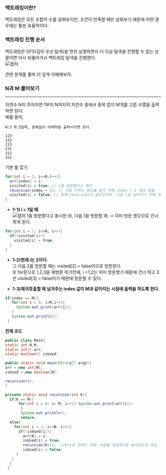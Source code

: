 ### 백트래킹이란?
백트래킹은 모든 조합의 수를 살펴보지만, 조건이 만족할 때만 살펴보기 때문에 어떤 경우에는 훨씬 효율적이다.             

### 백트래킹 진행 순서 
백트래킹은 DFS(깊이 우선 탐색)을 먼저 실행하면서 더 이상 탐색을 진행할 수 없는 상황이면 다시 되돌아가서 백트래킹 탐색을 진행한다.         
![캡처](https://user-images.githubusercontent.com/84822464/125281911-c1e81280-e351-11eb-9a02-f11350f67ccf.PNG)

관련 문제를 풀며 더 깊게 이해해보자.               
### N과 M 풀어보기
*****************************************************
자연수 N이 주어지면 1부터 N까지의 자연수 중에서 중복 없이 M개를 고른 수열을 출력하면 된다.            
예를 들어,
```
N:3 M:3일때, 중복없이 아래처럼 출력시키면 된다. 

123
132
213
231
312
321
```
기본 틀 잡기              
```java
for(int i = 1; i<=N;i++){
  arr[index] = i;
  visited[i] = true; // i를 방문했다고 체크 
  recursion(index + 1); // 다음 인덱스 원소를 넣기 위해 index + 1 재귀 호출 
  visited[i] = false; // 위에 recursion이 끝났으므로, 다음 i로 넘어가기 전에 현재 i의 방문 여부를 false로 바꿔줌
}
```

 - **1-1) i = 1일 때**            
![캡처](https://user-images.githubusercontent.com/84822464/125282501-6cf8cc00-e352-11eb-9ddd-0bc3e4f6126e.PNG)
1을 방문했다고 표시한 뒤, 다음 1을 방문할 때 -> 이미 방문 했으므로 건너 뛰게 된다.       
```java
for(int i = 1; i<=N; i++){
  if(!visited[i]){
    visited[i] = true;
  }
}
```
 - **1-2)현재 i는 2이다.**            
그 다음 2를 방문할 때는 visited[2] = false이므로 방문한다.      
또 for문으로 1,2,3을 재방문 하기전에, i =1,2는 이미 방문했기 때문에 건너 뛰고 3은 visited[3] = false이기 때문에 방문할 수 있다.           

 - **1-3)재귀호출할 때 넘겨주는 index 값이 M과 같아지는 시점에 출력을 하도록 한다.**          
 ```java
 if(index == M){
    for(int i = 0; i<M;i++){
      System.out.print(arr[i]);
    }
    System.out.println();
  }
 ```
 
 **전체 코드**            
 ```java
 public class Main{
 static int N,M;
 static int[] arr;
 static boolean[] isUsed;
 
 public static void main(String[] args){
 arr = new int[M];
 isUsed = new boolean[N];
 
 recursion(0);
 }
 
 private static void recursion(int K){
   if(K == M){
       for(int i = 0; i< M; i++){ System.out.print(arr[i]);
        }
        System.out.println();
        return;
   else{
     for(int i = 1; i<=N; i++){
       if(!isUsed[i]){
         arr[K] = i;
         isUsed[i] = true;
         recursion(K+1);  //K++로 안하는 이유: K값을 직접적으로 늘이려는게 아님, K++로 하게 되면 마지막 줄에 K--추가해 줘야 함 
         isUsed[i] = false;
      }
    }
   }
  }
 

 ```

